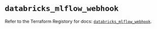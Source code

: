 # `databricks_mlflow_webhook`

Refer to the Terraform Registory for docs: [`databricks_mlflow_webhook`](https://www.terraform.io/docs/providers/databricks/r/mlflow_webhook).
